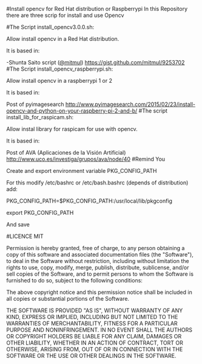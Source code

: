 #Install opencv for Red Hat distribution or Raspberrypi
In this Repository there are three scrip for install and use Opencv

#The Script install_opencv3.0.0.sh:

Allow install opencv in a Red Hat distribution.

It is based in:

-Shunta Saito script ([@mitmul](https://gist.github.com/mitmul)) https://gist.github.com/mitmul/9253702
#The Script install_opencv_raspberrypi.sh:

Allow install opencv in a raspberrypi 1 or 2

It is based in:

Post of pyimagesearch http://www.pyimagesearch.com/2015/02/23/install-opencv-and-python-on-your-raspberry-pi-2-and-b/
#The script install_lib_for_raspicam.sh:

Allow instal library for raspicam for use with opencv.

It is based in:

Post of AVA (Aplicaciones de la Visión Artificial) http://www.uco.es/investiga/grupos/ava/node/40
#Remind You

Create and export environment variable PKG_CONFIG_PATH

For this modify /etc/bashrc or /etc/bash.bashrc (depends of distribution) add:

PKG_CONFIG_PATH=$PKG_CONFIG_PATH:/usr/local/lib/pkgconfig

export PKG_CONFIG_PATH

And save

#LICENCE MIT

Permission is hereby granted, free of charge, to any person obtaining a copy of this software and associated documentation files (the "Software"), to deal in the Software without restriction, including without limitation the rights to use, copy, modify, merge, publish, distribute, sublicense, and/or sell copies of the Software, and to permit persons to whom the Software is furnished to do so, subject to the following conditions:

The above copyright notice and this permission notice shall be included in all copies or substantial portions of the Software.

THE SOFTWARE IS PROVIDED "AS IS", WITHOUT WARRANTY OF ANY KIND, EXPRESS OR IMPLIED, INCLUDING BUT NOT LIMITED TO THE WARRANTIES OF MERCHANTABILITY, FITNESS FOR A PARTICULAR PURPOSE AND NONINFRINGEMENT. IN NO EVENT SHALL THE AUTHORS OR COPYRIGHT HOLDERS BE LIABLE FOR ANY CLAIM, DAMAGES OR OTHER LIABILITY, WHETHER IN AN ACTION OF CONTRACT, TORT OR OTHERWISE, ARISING FROM, OUT OF OR IN CONNECTION WITH THE SOFTWARE OR THE USE OR OTHER DEALINGS IN THE SOFTWARE.